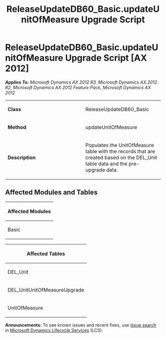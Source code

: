﻿---
title: ReleaseUpdateDB60_Basic.updateUnitOfMeasure Upgrade Script
TOCTitle: ReleaseUpdateDB60_Basic.updateUnitOfMeasure Upgrade Script
ms:assetid: 1cd08079-5179-5203-c836-a768d43e4892
ms:mtpsurl: https://msdn.microsoft.com/en-us/library/JJ718717(v=AX.60)
ms:contentKeyID: 49706999
ms.date: 05/18/2015
mtps_version: v=AX.60
---

# ReleaseUpdateDB60\_Basic.updateUnitOfMeasure Upgrade Script [AX 2012]


_**Applies To:** Microsoft Dynamics AX 2012 R3, Microsoft Dynamics AX 2012 R2, Microsoft Dynamics AX 2012 Feature Pack, Microsoft Dynamics AX 2012_

<table>
<colgroup>
<col style="width: 50%" />
<col style="width: 50%" />
</colgroup>
<tbody>
<tr class="odd">
<td><p><strong>Class</strong></p></td>
<td><p>ReleaseUpdateDB60_Basic</p></td>
</tr>
<tr class="even">
<td><p><strong>Method</strong></p></td>
<td><p>updateUnitOfMeasure</p></td>
</tr>
<tr class="odd">
<td><p><strong>Description</strong></p></td>
<td><p>Populates the UnitOfMeasure table with the records that are created based on the DEL_Unit table data and the pre-upgrade data.</p></td>
</tr>
</tbody>
</table>


## Affected Modules and Tables

<table>
<colgroup>
<col style="width: 100%" />
</colgroup>
<thead>
<tr class="header">
<th><p>Affected Modules</p></th>
</tr>
</thead>
<tbody>
<tr class="odd">
<td><p>Basic</p></td>
</tr>
</tbody>
</table>


<table>
<colgroup>
<col style="width: 100%" />
</colgroup>
<thead>
<tr class="header">
<th><p>Affected Tables</p></th>
</tr>
</thead>
<tbody>
<tr class="odd">
<td><p>DEL_Unit</p></td>
</tr>
<tr class="even">
<td><p>DEL_UnitUnitOfMeasureUpgrade</p></td>
</tr>
<tr class="odd">
<td><p>UnitOfMeasure</p></td>
</tr>
</tbody>
</table>

  
**Announcements:** To see known issues and recent fixes, use [Issue search](http://go.microsoft.com/fwlink/?linkid=389258) in [Microsoft Dynamics Lifecycle Services](http://go.microsoft.com/fwlink/?linkid=306505) (LCS).


